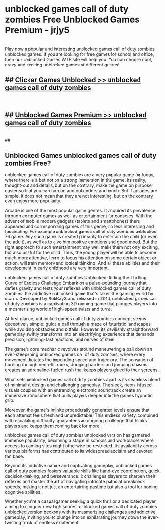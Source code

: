 # unblocked games call of duty zombies  Free Unblocked Games Premium - jrjy5 <br>
<br>
Play now a popular and interesting unblocked games call of duty zombies unblocked games. If you are looking for free games for school and office, then our Unblocked Games WTF site will help you. You can choose cool, crazy and exciting unblocked games of different genres!


## ##  [Clicker Games Unblocked >> unblocked games call of duty zombies](http://freeplayer.one?title=unblocked_games_call_of_duty_zombies&ref=UGames)
  <br>

##  ## [Unblocked Games Premium >> unblocked games call of duty zombies](http://freeplayer.one?title=unblocked_games_call_of_duty_zombies&ref=UGames)
  <br>
  ##



## Unblocked Games unblocked games call of duty zombies Free?

unblocked games call of duty zombies are a very popular game for today, where there is a bet not on a strong immersion in the game, its reality, thought-out and details, but on the contrary, make the game on purpose easier so that you can turn on and not understand much. But if arcades are simple, it does not mean that they are not interesting, but on the contrary even enjoy more popularity.

Arcade is one of the most popular game genres. It acquired its prevalence through computer games as well as entertainment for consoles. With the advent of mobile modern gadgets (tablets and smartphones) there appeared and corresponding games of this genre, no less interesting and fascinating. For example unblocked games call of duty zombies unblocked 76 game. Any such game is created primarily to entertain the child (or even the adult), as well as to give him positive emotions and good mood. But the right approach to such entertainment may well make them not only exciting, but also useful for the child. Thus, the young player will be able to become much more attentive, learn to focus his attention on some certain object or action, will train memory and logical thinking. And all these abilities and their development in early childhood are very important.

unblocked games call of duty zombies Unblocked: Riding the Thrilling Curve of Endless Challenge
Embark on a pulse-pounding journey that defies gravity and tests your reflexes with unblocked games call of duty zombies, the addictive unblocked game that's taken the gaming world by storm. Developed by RobKayS and released in 2014, unblocked games call of duty zombies is a captivating 3D running game that plunges players into a mesmerizing world of high-speed twists and turns.

At first glance, unblocked games call of duty zombies concept seems deceptively simple: guide a ball through a maze of futuristic landscapes while avoiding obstacles and pitfalls. However, its devilishly straightforward gameplay swiftly transforms into an electrifying experience that demands precision, lightning-fast reactions, and nerves of steel.

The game's core mechanic revolves around maneuvering a ball down an ever-steepening unblocked games call of duty zombies, where every movement dictates the impending speed and trajectory. The sensation of hurtling through neon-lit tracks, dodging barriers and jumping chasms, creates an adrenaline-fueled rush that keeps players glued to their screens.

What sets unblocked games call of duty zombies apart is its seamless blend of minimalist design and challenging gameplay. The sleek, neon-infused visuals coupled with an entrancing electronic soundtrack create an immersive atmosphere that pulls players deeper into the games hypnotic grip.

Moreover, the game's infinite procedurally generated levels ensure that each attempt feels fresh and unpredictable. This endless variety, combined with escalating difficulty, guarantees an ongoing challenge that hooks players and keeps them coming back for more.

unblocked games call of duty zombies unblocked version has garnered immense popularity, becoming a staple in schools and workplaces where access to gaming sites might otherwise be restricted. Its availability across various platforms has contributed to its widespread acclaim and devoted fan base.

Beyond its addictive nature and captivating gameplay, unblocked games call of duty zombies fosters valuable skills like hand-eye coordination, quick decision-making, and perseverance. It challenges players to sharpen their reflexes and master the art of navigating intricate paths at breakneck speeds, making it not just an entertaining pastime but also a tool for honing cognitive abilities.

Whether you're a casual gamer seeking a quick thrill or a dedicated player aiming to conquer new high scores, unblocked games call of duty zombies unblocked version beckons with its mesmerizing challenges and addictive gameplay, inviting you to plunge into an exhilarating journey down the ever-twisting track of endless excitement.